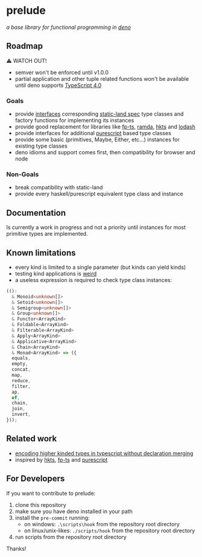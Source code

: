 # prelude

_a base library for functional programming in [deno](http://deno.land/)_

## Roadmap

:warning:	WATCH OUT!

- semver won't be enforced until v1.0.0
- partial application and other tuple related functions won't be available until deno supports [TypeScript 4.0](https://www.typescriptlang.org/docs/handbook/release-notes/typescript-4-0.html)

### Goals

- provide [interfaces](https://github.com/kress95/prelude/blob/master/static-land.ts) corresponding [static-land spec](https://github.com/rpominov/static-land) type classes and factory functions for implementing its instances
- provide good replacement for libraries like [fp-ts](https://github.com/gcanti/fp-ts), [ramda](https://github.com/ramda/ramda), [hkts](https://github.com/pelotom/hkts) and [lodash](https://github.com/lodash/lodash)
- provide interfaces for additional [purescript](https://github.com/purescript/purescript) based type classes
- provide some basic (primitives, Maybe, Either, etc...) instances for existing type classes
- deno idioms and support comes first, then compatibility for browser and node

### Non-Goals

- break compatibility with static-land
- provide every haskell/purescript equivalent type class and instance

## Documentation

Is currently a work in progress and not a priority until instances for most primitive types are implemented.

## Known limitations

- every kind is limited to a single parameter (but kinds can yield kinds)
- testing kind applications is [weird](https://github.com/kress95/prelude/blob/master/kind_test.ts)
- a useless expression is required to check type class instances:

```ts
(():
  & Monoid<unknown[]>
  & Setoid<unknown[]>
  & Semigroup<unknown[]>
  & Group<unknown[]>
  & Functor<ArrayKind>
  & Foldable<ArrayKind>
  & Filterable<ArrayKind>
  & Apply<ArrayKind>
  & Applicative<ArrayKind>
  & Chain<ArrayKind>
  & Monad<ArrayKind> => ({
  equals,
  empty,
  concat,
  map,
  reduce,
  filter,
  ap,
  of,
  chain,
  join,
  invert,
}));
```

## Related work

- [encoding higher kinded types in typescript without declaration merging](https://gist.github.com/ENvironmentSet/1662a140f99381bc85fd6be51ecdcbb5)
- inspired by [hkts](https://github.com/pelotom/hkts), [fp-ts](https://github.com/gcanti/fp-ts) and [purescript](https://github.com/purescript/purescript)

## For Developers

If you want to contribute to prelude:

1. clone this repository
2. make sure you have deno installed in your path
3. install the `pre-commit` running:
    - on windows: `.\scripts\hook` from the repository root directory
    - on linux/unix-likes: `./scripts/hook` from the repository root directory
4. run scripts from the repository root directory

Thanks!
